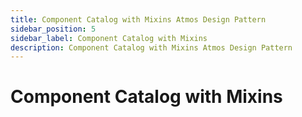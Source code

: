 ```yaml
---
title: Component Catalog with Mixins Atmos Design Pattern
sidebar_position: 5
sidebar_label: Component Catalog with Mixins
description: Component Catalog with Mixins Atmos Design Pattern
---
```


# Component Catalog with Mixins
